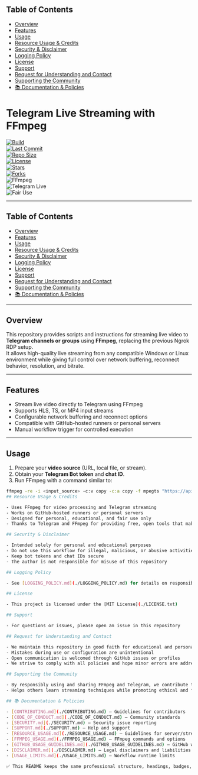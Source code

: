 ## Table of Contents

- [Overview](#overview)  
- [Features](#features)  
- [Usage](#usage)  
- [Resource Usage & Credits](#resource-usage--credits)  
- [Security & Disclaimer](#security--disclaimer)  
- [Logging Policy](#logging-policy)  
- [License](#license)  
- [Support](#support)  
- [Request for Understanding and Contact](#request-for-understanding-and-contact)  
- [Supporting the Community](#supporting-the-community)  
- [📚 Documentation & Policies](#-documentation--policies)



# Telegram Live Streaming with FFmpeg

[![Build](https://img.shields.io/github/actions/workflow/status/Rockey800/test/rdp.yml?label=Build&logo=github)](https://github.com/Rockey800/test/actions)  
[![Last Commit](https://img.shields.io/github/last-commit/Rockey800/test?color=blue&logo=git)](https://github.com/Rockey800/test/commits)  
[![Repo Size](https://img.shields.io/github/repo-size/Rockey800/test?color=green)](https://github.com/Rockey800/test)  
[![License](https://img.shields.io/github/license/Rockey800/test?color=orange)](https://github.com/Rockey800/test/blob/main/LICENSE)  
[![Stars](https://img.shields.io/github/stars/Rockey800/test?style=social)](https://github.com/Rockey800/test/stargazers)  
[![Forks](https://img.shields.io/github/forks/Rockey800/test?style=social)](https://github.com/Rockey800/test/network/members)  
![FFmpeg](https://img.shields.io/badge/Tech-FFmpeg-blue?logo=ffmpeg)  
![Telegram Live](https://img.shields.io/badge/Powered%20by-Telegram-red?logo=telegram)  
![Fair Use](https://img.shields.io/badge/Fair%20Use-Yes-green)  

---

## Table of Contents

- [Overview](#overview)  
- [Features](#features)  
- [Usage](#usage)  
- [Resource Usage & Credits](#resource-usage--credits)  
- [Security & Disclaimer](#security--disclaimer)  
- [Logging Policy](#logging-policy)  
- [License](#license)  
- [Support](#support)  
- [Request for Understanding and Contact](#request-for-understanding-and-contact)  
- [Supporting the Community](#supporting-the-community)  
- [📚 Documentation & Policies](#-documentation--policies)

---

## Overview

This repository provides scripts and instructions for streaming live video to **Telegram channels or groups** using **FFmpeg**, replacing the previous Ngrok RDP setup.  
It allows high-quality live streaming from any compatible Windows or Linux environment while giving full control over network buffering, reconnect behavior, resolution, and bitrate.

---

## Features

- Stream live video directly to Telegram using FFmpeg  
- Supports HLS, TS, or MP4 input streams  
- Configurable network buffering and reconnect options  
- Compatible with GitHub-hosted runners or personal servers  
- Manual workflow trigger for controlled execution  

---

## Usage

1. Prepare your **video source** (URL, local file, or stream).  
2. Obtain your **Telegram Bot token** and **chat ID**.  
3. Run FFmpeg with a command similar to:

```bash
ffmpeg -re -i <input_source> -c:v copy -c:a copy -f mpegts "https://api.telegram.org/bot<YOUR_BOT_TOKEN>/sendVideo?chat_id=<CHAT_ID>&stream=true"
## Resource Usage & Credits

- Uses FFmpeg for video processing and Telegram streaming  
- Works on GitHub-hosted runners or personal servers  
- Designed for personal, educational, and fair use only  
- Thanks to Telegram and FFmpeg for providing free, open tools that make this project possible  

## Security & Disclaimer

- Intended solely for personal and educational purposes  
- Do not use this workflow for illegal, malicious, or abusive activities  
- Keep bot tokens and chat IDs secure  
- The author is not responsible for misuse of this repository  

## Logging Policy

- See [LOGGING_POLICY.md](./LOGGING_POLICY.md) for details on responsible logging practices and privacy considerations  

## License

- This project is licensed under the [MIT License](./LICENSE.txt)  

## Support

- For questions or issues, please open an issue in this repository  

## Request for Understanding and Contact

- We maintain this repository in good faith for educational and personal streaming purposes  
- Mistakes during use or configuration are unintentional  
- Open communication is welcomed through GitHub issues or profiles  
- We strive to comply with all policies and hope minor errors are addressed with understanding rather than immediate action  

## Supporting the Community

- By responsibly using and sharing FFmpeg and Telegram, we contribute to the open-source ecosystem  
- Helps others learn streaming techniques while promoting ethical and fair usage  

## 📚 Documentation & Policies

- [CONTRIBUTING.md](./CONTRIBUTING.md) — Guidelines for contributors  
- [CODE_OF_CONDUCT.md](./CODE_OF_CONDUCT.md) — Community standards  
- [SECURITY.md](./SECURITY.md) — Security issue reporting  
- [SUPPORT.md](./SUPPORT.md) — Help and support  
- [RESOURCE_USAGE.md](./RESOURCE_USAGE.md) — Guidelines for server/stream usage  
- [FFMPEG_USAGE.md](./FFMPEG_USAGE.md) — FFmpeg commands and options  
- [GITHUB_USAGE_GUIDELINES.md](./GITHUB_USAGE_GUIDELINES.md) — GitHub workflow compliance  
- [DISCLAIMER.md](./DISCLAIMER.md) — Legal disclaimers and liabilities  
- [USAGE_LIMITS.md](./USAGE_LIMITS.md) — Workflow runtime limits  

✅ This README keeps the same professional structure, headings, badges, clickable Table of Contents, and tone as your original Ngrok README, now fully adapted for Telegram live streaming using FFmpeg.
